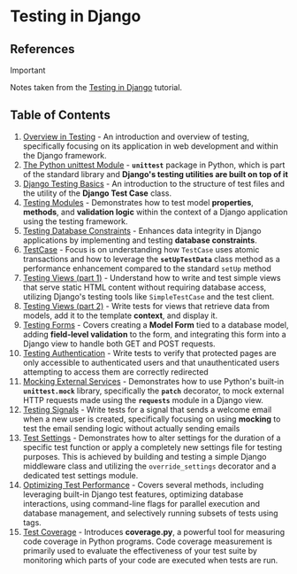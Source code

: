 # Testing in Django

## References

> [!IMPORTANT]  
> Notes taken from the [Testing in Django](https://youtube.com/playlist?list=PL4cUxeGkcC9ic9O6xDW2d1qMp3rMOb0Nu&si=9ZWgnUf-k8YjPICY) tutorial.

## Table of Contents

1. [Overview in Testing](./notes/testing-overview.md) - An introduction and overview of testing, specifically focusing on its application in web development and within the Django framework.
2. [The Python unittest Module](./notes/unittest-module.md) - **`unittest`** package in Python, which is part of the standard library and **Django's testing utilities are built on top of it**
3. [Django Testing Basics](./notes/django-testing-basics.md) - An introduction to the structure of test files and the utility of the **Django Test Case** class.
4. [Testing Modules](./notes/testing-modules.md) - Demonstrates how to test model **properties**, **methods**, and **validation logic** within the context of a Django application using the testing framework.
5. [Testing Database Constraints](./notes/database-constraints.md) - Enhances data integrity in Django applications by implementing and testing **database constraints**.
6. [TestCase](./notes/test-case.md) - Focus is on understanding how `TestCase` uses atomic transactions and how to leverage the **`setUpTestData`** class method as a performance enhancement compared to the standard `setUp` method
7. [Testing Views (part 1)](./notes/testing-views-1.md) - Understand how to write and test simple views that serve static HTML content without requiring database access, utilizing Django's testing tools like `SimpleTestCase` and the test client.
8. [Testing Views (part 2)](./notes/testing-views-2.md) - Write tests for views that retrieve data from models, add it to the template **context**, and display it.
9. [Testing Forms](./notes/testing-forms.md) - Covers creating a **Model Form** tied to a database model, adding **field-level validation** to the form, and integrating this form into a Django view to handle both GET and POST requests.
10. [Testing Authentication](./notes/testing-authentication.md) - Write tests to verify that protected pages are only accessible to authenticated users and that unauthenticated users attempting to access them are correctly redirected
11. [Mocking External Services](./notes/mocking-external-services.md) - Demonstrates how to use Python's built-in **`unittest.mock`** library, specifically the **`patch`** decorator, to mock external HTTP requests made using the **`requests`** module in a Django view.
12. [Testing Signals](./notes/testing-signals.md) - Write tests for a signal that sends a welcome email when a new user is created, specifically focusing on using **mocking** to test the email sending logic without actually sending emails
13. [Test Settings](./notes/testing-settings.md) - Demonstrates how to alter settings for the duration of a specific test function or apply a completely new settings file for testing purposes. This is achieved by building and testing a simple Django middleware class and utilizing the `override_settings` decorator and a dedicated test settings module.
14. [Optimizing Test Performance](./notes/optimizing-perfomance.md) - Covers several methods, including leveraging built-in Django test features, optimizing database interactions, using command-line flags for parallel execution and database management, and selectively running subsets of tests using tags.
15. [Test Coverage](./notes/test-coverage.md) - Introduces **coverage.py**, a powerful tool for measuring code coverage in Python programs. Code coverage measurement is primarily used to evaluate the effectiveness of your test suite by monitoring which parts of your code are executed when tests are run.

